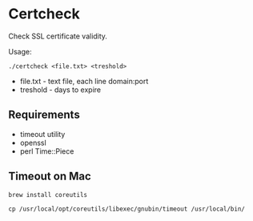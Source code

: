 # Certcheck

Check SSL certificate validity.

Usage:

`./certcheck <file.txt> <treshold>`

* file.txt - text file, each line domain:port
* treshold - days to expire

## Requirements

* timeout utility
* openssl
* perl Time::Piece

## Timeout on Mac

`brew install coreutils`

`cp /usr/local/opt/coreutils/libexec/gnubin/timeout /usr/local/bin/`
